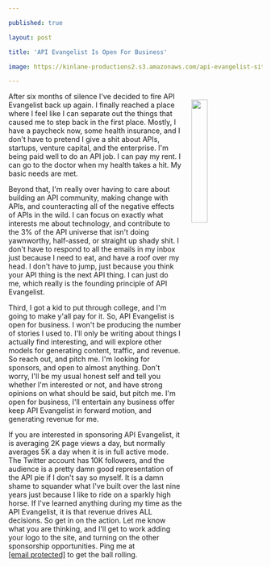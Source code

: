 ---
published: true
layout: post
title: 'API Evangelist Is Open For Business'
image: https://kinlane-productions2.s3.amazonaws.com/api-evangelist-site/open-nen.jpg
---

<p><img src="https://kinlane-productions2.s3.amazonaws.com/api-evangelist-site/open-nen.jpg" width="25%" align="right" style="padding: 15px;" />
<p>After six months of silence I've decided to fire API Evangelist back up again. I finally reached a place where I feel like I can separate out the things that caused me to step back in the first place. Mostly, I have a paycheck now, some health insurance, and I don't have to pretend I give a shit about APIs, startups, venture capital, and the enterprise. I'm being paid well to do an API job. I can pay my rent. I can go to the doctor when my health takes a hit. My basic needs are met.

<p>Beyond that, I'm really over having to care about building an API community, making change with APIs, and counteracting all of the negative effects of APIs in the wild. I can focus on exactly what interests me about technology, and contribute to the 3% of the API universe that isn't doing yawnworthy, half-assed, or straight up shady shit. I don't have to respond to all the emails in my inbox just because I need to eat, and have a roof over my head. I don't have to jump, just because you think your API thing is the next API thing. I can just do me, which really is the founding principle of API Evangelist.

<p>Third, I got a kid to put through college, and I'm going to make y'all pay for it. So, API Evangelist is open for business. I won't be producing the number of stories I used to. I'll only be writing about things I actually find interesting, and will explore other models for generating content, traffic, and revenue. So reach out, and pitch me. I'm looking for sponsors, and open to almost anything. Don't worry, I'll be my usual honest self and tell you whether I'm interested or not, and have strong opinions on what should be said, but pitch me. I'm open for business, I'll entertain any business offer keep API Evangelist in forward motion, and generating revenue for me.

<p>If you are interested in sponsoring API Evangelist, it is averaging 2K page views a day, but normally averages 5K a day when it is in full active mode. The Twitter account has 10K followers, and the audience is a pretty damn good representation of the API pie if I don't say so myself. It is a damn shame to squander what I've built over the last nine years just because I like to ride on a sparkly high horse. If I've learned anything during my time as the API Evangelist, it is that revenue drives ALL decisions. So get in on the action. Let me know what you are thinking, and I'll get to work adding your logo to the site, and turning on the other sponsorship opportunities. Ping me at <a href="/cdn-cgi/l/email-protection#0861666e67486978616d7e69666f6d64617b7c266b6765"><span class="__cf_email__" data-cfemail="adc4c3cbc2edccddc4c8dbccc3cac8c1c4ded983cec2c0">[email&#160;protected]</span></a> to get the ball rolling.


